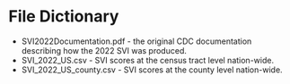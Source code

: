 # File Dictionary

- SVI2022Documentation.pdf - the original CDC documentation describing how the 2022 SVI was produced.
- SVI_2022_US.csv - SVI scores at the census tract level nation-wide.
- SVI_2022_US_county.csv - SVI scores at the county level nation-wide.
